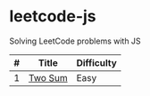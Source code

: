 # leetcode-js

Solving LeetCode problems with JS

|   # | Title       | Difficulty |
| --: | ----------- | :--------- |
|   1 | [Two Sum]() | Easy       |
